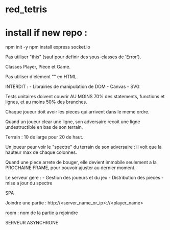 # red_tetris

# install if new repo :
npm init -y
npm install express socket.io

Pas utiliser "this" (sauf pour definir des sous-classes de 'Error').


Classes Player, Piece et Game.

Pas utiliser d'element "<TABLE />" en HTML.

INTERDIT :
    - Librairies de manipulation de DOM
    - Canvas
    - SVG

Tests unitaires doivent couvrir AU MOINS 70% des statements, functions et lignes, et au moins 50% des branches.

Chaque joueur doit avoir les pieces qui arrivent dans le meme ordre.

Quand un joueur clear une ligne, son adversaire recoit une ligne undestructible en bas de son terrain.

Terrain : 10 de large pour 20 de haut.

Un joueur peur voir le "spectre" du terrain de son adversaire : il voit que la hauteur max de chaque colonnes.

Quand une piece arrete de bouger, elle devient immobile seulement a la PROCHAINE FRAME, pour pouvoir ajuster au dernier moment.



Le serveur gere :
    - Gestion des joueurs et du jeu
    - Distribution des pieces
    - mise a jour du spectre

SPA

Joindre une partie :
    http://<server_name_or_ip>:<port>/<room>/<player_name>

room : nom de la partie a rejoindre


SERVEUR ASYNCHRONE

